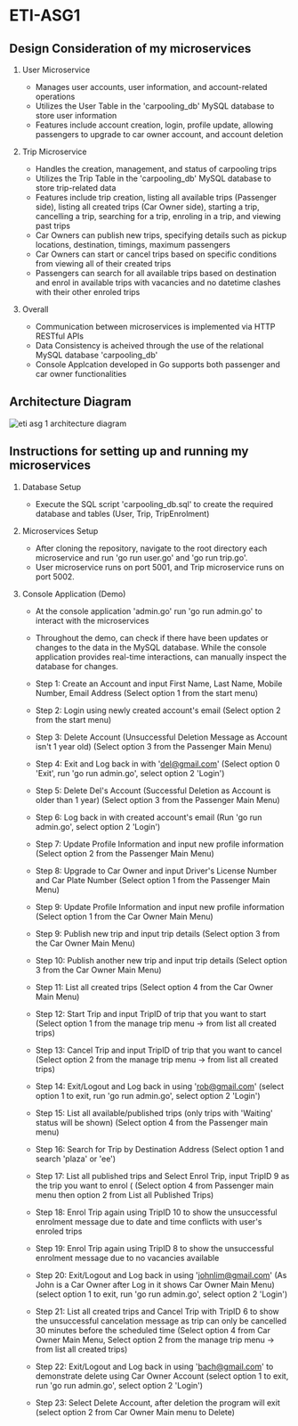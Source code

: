 # ETI-ASG1

## Design Consideration of my microservices
1. User Microservice
   - Manages user accounts, user information, and account-related operations
   - Utilizes the User Table in the 'carpooling_db' MySQL database to store user information
   - Features include account creation, login, profile update, allowing passengers to upgrade to car owner account, and account deletion

2. Trip Microservice
   - Handles the creation, management, and status of carpooling trips
   - Utilizes the Trip Table in the 'carpooling_db' MySQL database to store trip-related data
   - Features include trip creation, listing all available trips (Passenger side), listing all created trips (Car Owner side), starting a trip, cancelling a trip, searching for a trip, enroling in a trip, and viewing past trips
   - Car Owners can publish new trips, specifying details such as pickup locations, destination, timings, maximum passengers
   - Car Owners can start or cancel trips based on specific conditions from viewing all of their created trips
   - Passengers can search for all available trips based on destination and enrol in available trips with vacancies and no datetime clashes with their other enroled trips
     
3.  Overall
    - Communication between microservices is implemented via HTTP RESTful APIs
    - Data Consistency is acheived through the use of the relational MySQL database 'carpooling_db'
    - Console Applcation developed in Go supports both passenger and car owner functionalities

## Architecture Diagram
![eti asg 1 architecture diagram](https://github.com/ng-zi-yi/ETI-ASG1/assets/93900155/b7fa8f73-00fc-4ab8-86fd-89ddc9d2e435)


## Instructions for setting up and running my microservices
1. Database Setup
   - Execute the SQL script 'carpooling_db.sql' to create the required database and tables (User, Trip, TripEnrolment)

2. Microservices Setup
   - After cloning the repository, navigate to the root directory each microservice and run 'go run user.go' and 'go run trip.go'.
   - User microservice runs on port 5001, and Trip microservice runs on port 5002.

3. Console Application (Demo)
   - At the console application 'admin.go' run 'go run admin.go' to interact with the microservices
   - Throughout the demo, can check if there have been updates or changes to the data in the MySQL database. While the console application provides real-time interactions, can manually inspect the database for changes.
   - Step 1: Create an Account and input First Name, Last Name, Mobile Number, Email Address
             (Select option 1 from the start menu)
     
   - Step 2: Login using newly created account's email
             (Select option 2 from the start menu)
     
   - Step 3: Delete Account (Unsuccessful Deletion Message as Account isn't 1 year old)
             (Select option 3 from the Passenger Main Menu)
     
   - Step 4: Exit and Log back in with 'del@gmail.com'
             (Select option 0 'Exit', run 'go run admin.go', select option 2 'Login')
      
   - Step 5: Delete Del's Account (Successful Deletion as Account is older than 1 year)
             (Select option 3 from the Passenger Main Menu)
  
   - Step 6: Log back in with created account's email
             (Run 'go run admin.go', select option 2 'Login')
     
   - Step 7: Update Profile Information and input new profile information
             (Select option 2 from the Passenger Main Menu)
     
   - Step 8: Upgrade to Car Owner and input Driver's License Number and Car Plate Number
             (Select option 1 from the Passenger Main Menu)
     
   - Step 9: Update Profile Information and input new profile information
             (Select option 1 from the Car Owner Main Menu)
     
   - Step 9: Publish new trip and input trip details
             (Select option 3 from the Car Owner Main Menu)
     
   - Step 10: Publish another new trip and input trip details
             (Select option 3 from the Car Owner Main Menu)

   - Step 11: List all created trips
             (Select option 4 from the Car Owner Main Menu)
     
   - Step 12: Start Trip and input TripID of trip that you want to start
             (Select option 1 from the manage trip menu -> from list all created trips)
     
   - Step 13: Cancel Trip and input TripID of trip that you want to cancel
             (Select option 2 from the manage trip menu -> from list all created trips)
     
   - Step 14: Exit/Logout and Log back in using 'rob@gmail.com'
             (select option 1 to exit, run 'go run admin.go', select option 2 'Login')
     
   - Step 15: List all available/published trips (only trips with 'Waiting' status will be shown)
             (Select option 4 from the Passenger main menu)
     
   - Step 16: Search for Trip by Destination Address
             (Select option 1 and search 'plaza' or 'ee')
     
   - Step 17: List all published trips and Select Enrol Trip, input TripID 9 as the trip you want to enrol (
             (Select option 4 from Passenger main menu then option 2 from List all Published Trips)

   - Step 18: Enrol Trip again using TripID 10 to show the unsuccessful enrolment message due to date and time conflicts with user's enroled trips
  
   - Step 19: Enrol Trip again using TripID 8 to show the unsuccessful enrolment message due to no vacancies available
  
   - Step 20: Exit/Logout and Log back in using 'johnlim@gmail.com' (As John is a Car Owner after Log in it shows Car Owner Main Menu)
             (select option 1 to exit, run 'go run admin.go', select option 2 'Login')
     
   - Step 21: List all created trips and Cancel Trip with TripID 6 to show the unsuccessful cancelation message as trip can only be cancelled 30 minutes before the scheduled time
             (Select option 4 from Car Owner Main Menu, Select option 2 from the manage trip menu -> from list all created trips)

   - Step 22: Exit/Logout and Log back in using 'bach@gmail.com' to demonstrate delete using Car Owner Account
             (select option 1 to exit, run 'go run admin.go', select option 2 'Login')

   - Step 23: Select Delete Account, after deletion the program will exit
             (select option 2 from Car Owner Main menu to Delete)





